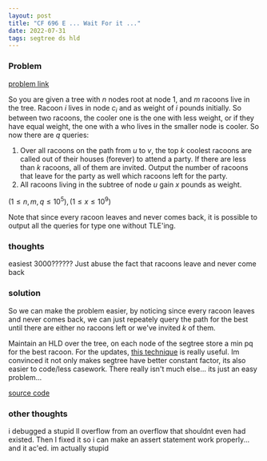 ```yaml
---
layout: post
title: "CF 696 E ... Wait For it ..."
date: 2022-07-31
tags: segtree ds hld
---
```


### Problem

[problem link](https://codeforces.com/contest/696/problem/E)

So you are given a tree with $n$ nodes root at node $1$, and $m$ racoons live in the tree. Racoon $i$ lives in node $c_i$ and as weight of $i$ pounds initially. So between two racoons, the cooler one is the one with less weight, or if they have equal weight, the one with a who lives in the smaller node is cooler. So now there are $q$ queries:

1. Over all racoons on the path from $u$ to $v$, the top $k$ coolest racoons are called out of their houses (forever) to attend a party. If there are less than $k$ racoons, all of them are invited. Output the number of racoons that leave for the party as well which racoons left for the party.
2. All racoons living in the subtree of node $u$ gain $x$ pounds as weight.


$(1 \leq n, m, q \leq 10^5), (1 \leq x \leq 10^9)$

Note that since every racoon leaves and never comes back, it is possible to output all the queries for type one without TLE'ing.

### thoughts

easiest 3000?????? Just abuse the fact that racoons leave and never come back

### solution

So we can make the problem easier, by noticing since every racoon leaves and never comes back, we can just repeately query the path for the best until there are either no racoons left or we've invited $k$ of them.

Maintain an HLD over the tree, on each node of the segtree store a min pq for the best racoon. For the updates, [this technique](https://codeforces.com/blog/entry/72626) is really useful. Im convinced it not only makes segtree have better constant factor, its also easier to code/less casework. There really isn't much else... its just an easy problem...

[source code](https://codeforces.com/contest/696/submission/166316197)

### other thoughts
i debugged a stupid ll overflow from an overflow that shouldnt even had existed. Then I fixed it so i can make an assert statement work properly... and it ac'ed. im actually stupid

